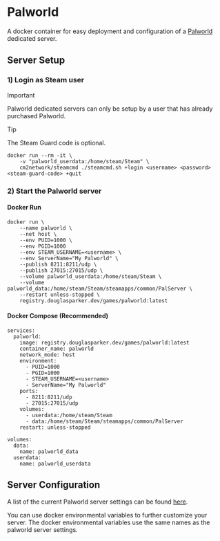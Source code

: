# Palworld

A docker container for easy deployment and configuration of a [Palworld](https://store.steampowered.com/app/1623730/Palworld/) dedicated server.

## Server Setup

### 1) Login as Steam user

> [!IMPORTANT]  
> Palworld dedicated servers can only be setup by a user that has already purchased Palworld.

> [!TIP]
> The Steam Guard code is optional.

```docker
docker run --rm -it \
    -v "palworld_userdata:/home/steam/Steam" \
    cm2network/steamcmd ./steamcmd.sh +login <username> <password> <steam-guard-code> +quit
```

### 2) Start the Palworld server

#### Docker Run
```docker
docker run \
    --name palworld \
    --net host \
    --env PUID=1000 \
    --env PGID=1000
    --env STEAM_USERNAME=<username> \
    --env ServerName="My Palworld" \
    --publish 8211:8211/udp \
    --publish 27015:27015/udp \
    --volume palworld_userdata:/home/steam/Steam \
    --volume palworld_data:/home/steam/Steam/steamapps/common/PalServer \
    --restart unless-stopped \
    registry.douglasparker.dev/games/palworld:latest
```

#### Docker Compose (Recommended)

```docker
services:
  palworld:
    image: registry.douglasparker.dev/games/palworld:latest
    container_name: palworld
    network_mode: host
    environment:
      - PUID=1000
      - PGID=1000
      - STEAM_USERNAME=<username>
      - ServerName="My Palworld"
    ports:
      - 8211:8211/udp
      - 27015:27015/udp
    volumes:
      - userdata:/home/steam/Steam
      - data:/home/steam/Steam/steamapps/common/PalServer
    restart: unless-stopped

volumes:
  data:
    name: palworld_data
  userdata:
    name: palworld_userdata
```

## Server Configuration

A list of the current Palworld server settings can be found [here](https://palworldforum.com/t/palworld-server-settings/91).

You can use docker environmental variables to further customize your server. The docker environmental variables use the same names as the palworld server settings.
